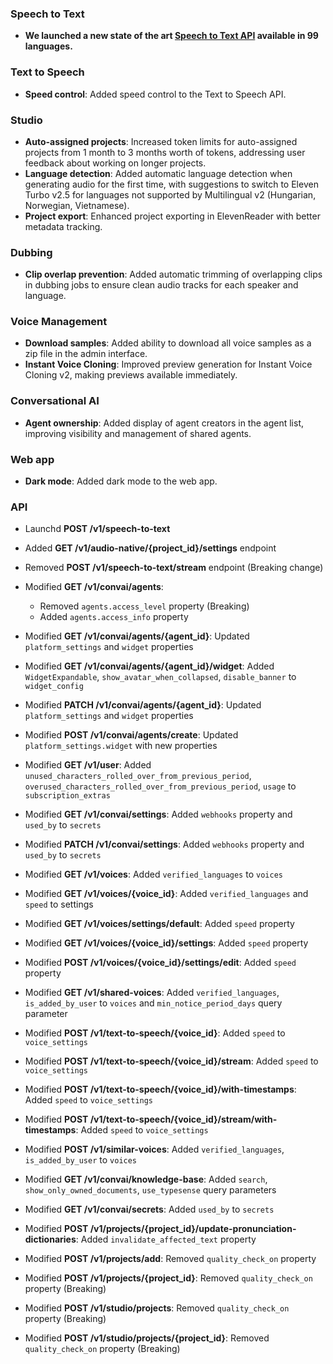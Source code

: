 ### Speech to Text

- **We launched a new state of the art [Speech to Text API](/docs/capabilities/speech-to-text) available in 99 languages.**

### Text to Speech

- **Speed control**: Added speed control to the Text to Speech API.

### Studio

- **Auto-assigned projects**: Increased token limits for auto-assigned projects from 1 month to 3 months worth of tokens, addressing user feedback about working on longer projects.
- **Language detection**: Added automatic language detection when generating audio for the first time, with suggestions to switch to Eleven Turbo v2.5 for languages not supported by Multilingual v2 (Hungarian, Norwegian, Vietnamese).
- **Project export**: Enhanced project exporting in ElevenReader with better metadata tracking.

### Dubbing

- **Clip overlap prevention**: Added automatic trimming of overlapping clips in dubbing jobs to ensure clean audio tracks for each speaker and language.

### Voice Management

- **Download samples**: Added ability to download all voice samples as a zip file in the admin interface.
- **Instant Voice Cloning**: Improved preview generation for Instant Voice Cloning v2, making previews available immediately.

### Conversational AI

- **Agent ownership**: Added display of agent creators in the agent list, improving visibility and management of shared agents.

### Web app

- **Dark mode**: Added dark mode to the web app.

### API

<Accordion title="View API changes">

- Launchd **POST /v1/speech-to-text**

- Added **GET /v1/audio-native/{project_id}/settings** endpoint
- Removed **POST /v1/speech-to-text/stream** endpoint (Breaking change)
- Modified **GET /v1/convai/agents**:
  - Removed `agents.access_level` property (Breaking)
  - Added `agents.access_info` property
- Modified **GET /v1/convai/agents/{agent_id}**: Updated `platform_settings` and `widget` properties
- Modified **GET /v1/convai/agents/{agent_id}/widget**: Added `WidgetExpandable`, `show_avatar_when_collapsed`, `disable_banner` to `widget_config`
- Modified **PATCH /v1/convai/agents/{agent_id}**: Updated `platform_settings` and `widget` properties
- Modified **POST /v1/convai/agents/create**: Updated `platform_settings.widget` with new properties
- Modified **GET /v1/user**: Added `unused_characters_rolled_over_from_previous_period`, `overused_characters_rolled_over_from_previous_period`, `usage` to `subscription_extras`
- Modified **GET /v1/convai/settings**: Added `webhooks` property and `used_by` to `secrets`
- Modified **PATCH /v1/convai/settings**: Added `webhooks` property and `used_by` to `secrets`
- Modified **GET /v1/voices**: Added `verified_languages` to `voices`
- Modified **GET /v1/voices/{voice_id}**: Added `verified_languages` and `speed` to settings
- Modified **GET /v1/voices/settings/default**: Added `speed` property
- Modified **GET /v1/voices/{voice_id}/settings**: Added `speed` property
- Modified **POST /v1/voices/{voice_id}/settings/edit**: Added `speed` property
- Modified **GET /v1/shared-voices**: Added `verified_languages`, `is_added_by_user` to `voices` and `min_notice_period_days` query parameter
- Modified **POST /v1/text-to-speech/{voice_id}**: Added `speed` to `voice_settings`
- Modified **POST /v1/text-to-speech/{voice_id}/stream**: Added `speed` to `voice_settings`
- Modified **POST /v1/text-to-speech/{voice_id}/with-timestamps**: Added `speed` to `voice_settings`
- Modified **POST /v1/text-to-speech/{voice_id}/stream/with-timestamps**: Added `speed` to `voice_settings`
- Modified **POST /v1/similar-voices**: Added `verified_languages`, `is_added_by_user` to `voices`
- Modified **GET /v1/convai/knowledge-base**: Added `search`, `show_only_owned_documents`, `use_typesense` query parameters
- Modified **GET /v1/convai/secrets**: Added `used_by` to `secrets`
- Modified **POST /v1/projects/{project_id}/update-pronunciation-dictionaries**: Added `invalidate_affected_text` property
- Modified **POST /v1/projects/add**: Removed `quality_check_on` property
- Modified **POST /v1/projects/{project_id}**: Removed `quality_check_on` property (Breaking)
- Modified **POST /v1/studio/projects**: Removed `quality_check_on` property (Breaking)
- Modified **POST /v1/studio/projects/{project_id}**: Removed `quality_check_on` property (Breaking)

</Accordion>
